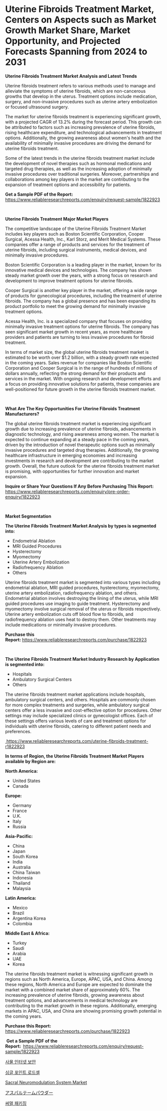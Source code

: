 <p><h1>Uterine Fibroids Treatment Market, Centers on Aspects such as Market Growth Market Share, Market Opportunity, and Projected Forecasts Spanning from 2024 to 2031</h1></p><p><strong>Uterine Fibroids Treatment Market Analysis and Latest Trends</strong></p>
<p><p>Uterine fibroids treatment refers to various methods used to manage and alleviate the symptoms of uterine fibroids, which are non-cancerous growths that develop in the uterus. Treatment options include medication, surgery, and non-invasive procedures such as uterine artery embolization or focused ultrasound surgery.</p><p>The market for uterine fibroids treatment is experiencing significant growth, with a projected CAGR of 13.2% during the forecast period. This growth can be attributed to factors such as increasing prevalence of uterine fibroids, rising healthcare expenditure, and technological advancements in treatment options. Additionally, the growing awareness about women's health and the availability of minimally invasive procedures are driving the demand for uterine fibroids treatment.</p><p>Some of the latest trends in the uterine fibroids treatment market include the development of novel therapies such as hormonal medications and targeted drug therapies, as well as the increasing adoption of minimally invasive procedures over traditional surgeries. Moreover, partnerships and collaborations among key players in the market are contributing to the expansion of treatment options and accessibility for patients.</p></p>
<p><strong>Get a Sample PDF of the Report:&nbsp;</strong> <a href="https://www.reliableresearchreports.com/enquiry/request-sample/1822923">https://www.reliableresearchreports.com/enquiry/request-sample/1822923</a></p>
<p>&nbsp;</p>
<p><strong>Uterine Fibroids Treatment Major Market Players</strong></p>
<p><p>The competitive landscape of the Uterine Fibroids Treatment Market includes key players such as Boston Scientific Corporation, Cooper Surgical, Acessa Health, Inc., Karl Storz, and Merit Medical Systems. These companies offer a range of products and services for the treatment of uterine fibroids, including surgical instruments, medical devices, and minimally invasive procedures.</p><p>Boston Scientific Corporation is a leading player in the market, known for its innovative medical devices and technologies. The company has shown steady market growth over the years, with a strong focus on research and development to improve treatment options for uterine fibroids.</p><p>Cooper Surgical is another key player in the market, offering a wide range of products for gynecological procedures, including the treatment of uterine fibroids. The company has a global presence and has been expanding its product portfolio to meet the growing demand for minimally invasive treatment options.</p><p>Acessa Health, Inc. is a specialized company that focuses on providing minimally invasive treatment options for uterine fibroids. The company has seen significant market growth in recent years, as more healthcare providers and patients are turning to less invasive procedures for fibroid treatment.</p><p>In terms of market size, the global uterine fibroids treatment market is estimated to be worth over $1.2 billion, with a steady growth rate expected in the coming years. Sales revenue for companies like Boston Scientific Corporation and Cooper Surgical is in the range of hundreds of millions of dollars annually, reflecting the strong demand for their products and services in the market. With ongoing research and development efforts and a focus on providing innovative solutions for patients, these companies are well-positioned for future growth in the uterine fibroids treatment market.</p></p>
<p>&nbsp;</p>
<p><strong>What Are The Key Opportunities For Uterine Fibroids Treatment Manufacturers?</strong></p>
<p><p>The global uterine fibroids treatment market is experiencing significant growth due to increasing prevalence of uterine fibroids, advancements in diagnostic technology, and rising awareness among women. The market is expected to continue expanding at a steady pace in the coming years, driven by the introduction of novel therapeutic options such as minimally invasive procedures and targeted drug therapies. Additionally, the growing healthcare infrastructure in emerging economies and increasing investments in research and development are contributing to the market growth. Overall, the future outlook for the uterine fibroids treatment market is promising, with opportunities for further innovation and market expansion.</p></p>
<p><strong>Inquire or Share Your Questions If Any Before Purchasing This Report:</strong> <a href="https://www.reliableresearchreports.com/enquiry/pre-order-enquiry/1822923">https://www.reliableresearchreports.com/enquiry/pre-order-enquiry/1822923</a></p>
<p>&nbsp;</p>
<p><strong>Market Segmentation</strong></p>
<p><strong>The Uterine Fibroids Treatment Market Analysis by types is segmented into:</strong></p>
<p><ul><li>Endometrial Ablation</li><li>MRI Guided Procedures</li><li>Hysterectomy</li><li>Myomectomy</li><li>Uterine Artery Embolization</li><li>Radiofrequency Ablation</li><li>Others</li></ul></p>
<p><p>Uterine fibroids treatment market is segmented into various types including endometrial ablation, MRI guided procedures, hysterectomy, myomectomy, uterine artery embolization, radiofrequency ablation, and others. Endometrial ablation involves destroying the lining of the uterus, while MRI guided procedures use imaging to guide treatment. Hysterectomy and myomectomy involve surgical removal of the uterus or fibroids respectively. Uterine artery embolization cuts off blood flow to fibroids, and radiofrequency ablation uses heat to destroy them. Other treatments may include medications or minimally invasive procedures.</p></p>
<p><strong>Purchase this Report:&nbsp;</strong><a href="https://www.reliableresearchreports.com/purchase/1822923">https://www.reliableresearchreports.com/purchase/1822923</a></p>
<p>&nbsp;</p>
<p><strong>The Uterine Fibroids Treatment Market Industry Research by Application is segmented into:</strong></p>
<p><ul><li>Hospitals</li><li>Ambulatory Surgical Centers</li><li>Others</li></ul></p>
<p><p>The uterine fibroids treatment market applications include hospitals, ambulatory surgical centers, and others. Hospitals are commonly chosen for more complex treatments and surgeries, while ambulatory surgical centers offer a less invasive and cost-effective option for procedures. Other settings may include specialized clinics or gynecologist offices. Each of these settings offers various levels of care and treatment options for individuals with uterine fibroids, catering to different patient needs and preferences.</p></p>
<p><a href="https://www.reliableresearchreports.com/uterine-fibroids-treatment-r1822923">&nbsp;https://www.reliableresearchreports.com/uterine-fibroids-treatment-r1822923</a></p>
<p><strong>In terms of Region, the Uterine Fibroids Treatment Market Players available by Region are:</strong></p>
<p>
    <p> <strong> North America: </strong>
        <ul>
            <li>United States</li>
            <li>Canada</li>
        </ul>
        </p> 
    <p> <strong> Europe: </strong>
        <ul>
            <li>Germany</li>
            <li>France</li>
            <li>U.K.</li>
            <li>Italy</li>
            <li>Russia</li>
        </ul>
        </p> 
    <p> <strong> Asia-Pacific: </strong>
        <ul>
            <li>China</li>
            <li>Japan</li>
            <li>South Korea</li>
            <li>India</li>
            <li>Australia</li>
            <li>China Taiwan</li>
            <li>Indonesia</li>
            <li>Thailand</li>
            <li>Malaysia</li>
        </ul>
        </p> 
    <p> <strong> Latin America: </strong>
        <ul>
            <li>Mexico</li>
            <li>Brazil</li>
            <li>Argentina Korea</li>
            <li>Colombia</li>
        </ul>
        </p> 
    <p> <strong> Middle East & Africa: </strong>
        <ul>
            <li>Turkey</li>
            <li>Saudi</li>
            <li>Arabia</li>
            <li>UAE</li>
            <li>Korea</li>
        </ul>
    </p>
    </p>
<p><p>The uterine fibroids treatment market is witnessing significant growth in regions such as North America, Europe, APAC, USA, and China. Among these regions, North America and Europe are expected to dominate the market with a combined market share of approximately 60%. The increasing prevalence of uterine fibroids, growing awareness about treatment options, and advancements in medical technology are contributing to the market growth in these regions. Additionally, emerging markets in APAC, USA, and China are showing promising growth potential in the coming years.</p></p>
<p><strong>Purchase this Report: </strong><a href="https://www.reliableresearchreports.com/purchase/1822923">https://www.reliableresearchreports.com/purchase/1822923</a></p>
<p>&nbsp;<strong>Get a Sample PDF of the Report:&nbsp;&nbsp;</strong><a href="https://www.reliableresearchreports.com/enquiry/request-sample/1822923">https://www.reliableresearchreports.com/enquiry/request-sample/1822923</a></p>
<p><strong></strong></p>
<p><p><a href="https://github.com/wallacBahrtyinger567686/Market-Research-Report-List-1/blob/main/596946042379.md">사물 인터넷 보안</a></p><p><a href="https://medium.com/@tomienow676/%EC%8B%B1%EA%B8%80-%ED%8F%AC%EC%9D%B8%ED%8A%B8-%EB%A1%9C%EB%93%9C%EC%85%80-%EC%8B%9C%EC%9E%A5-%EA%B7%9C%EB%AA%A8-cagr-%ED%8A%B8%EB%A0%8C%EB%93%9C-2024-2030-9bfffce44459">싱글 포인트 로드셀</a></p><p><a href="https://github.com/Sarissaschmalingtr6fz2739/Market-Research-Report-List-2/blob/main/sacral-neuromodulation-system-market.md">Sacral Neuromodulation System Market</a></p><p><a href="https://github.com/kegley4963/Market-Research-Report-List-1/blob/main/210759246466.md">アスパルテームパウダー</a></p><p><a href="https://medium.com/@leatharoan20231/%EC%97%B4-%ED%8C%A8%ED%82%A4%EC%A7%80-%EC%8B%9C%EC%9E%A5-%EB%8F%99%ED%96%A5-%EB%B0%8F-%EC%8B%9C%EC%9E%A5-%EB%B6%84%EC%84%9D%EC%9D%80-2024-2031%EB%85%84%EA%B9%8C%EC%A7%80-%EC%98%88%EC%B8%A1%EB%90%98%EC%97%88%EC%8A%B5%EB%8B%88%EB%8B%A4-9df5c10e87d0">써멀 패키징</a></p></p>